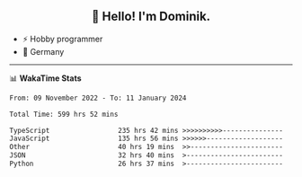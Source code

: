 <h2 align="center">👋 Hello! I'm Dominik.</h2>

- ⚡ Hobby programmer
- 📍 Germany

---
📊 **WakaTime Stats**
<!--START_SECTION:waka-->

```txt
From: 09 November 2022 - To: 11 January 2024

Total Time: 599 hrs 52 mins

TypeScript                 235 hrs 42 mins >>>>>>>>>>---------------   39.29 %
JavaScript                 135 hrs 56 mins >>>>>>-------------------   22.66 %
Other                      40 hrs 19 mins  >>-----------------------   06.72 %
JSON                       32 hrs 40 mins  >------------------------   05.45 %
Python                     26 hrs 37 mins  >------------------------   04.44 %
```

<!--END_SECTION:waka-->
